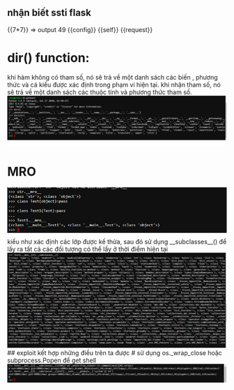 ## nhận biết ssti flask
{{7*7}} => output 49
{{config}}
{{self}}
{{request}}
# dir() function:
khi hàm không có tham số, nó sẽ trả về một danh sách các biến , phương thức và cá kiểu được xác định trong phạm vi hiện tại. khi nhận tham số, nó sẽ trả về một danh sách các thuộc tính và phương thức tham số.
<img src="./Pics/dir.png">
# MRO
<img src="./Pics/mro.png">
kiểu như xác định các lớp được kế thừa, sau đó sử dụng __subclasses__() để lấy ra tất cả các đối tượng có thể lấy ở thời điểm hiện tại
<img src="./Pics/subclass.png">
## exploit
kết hợp những điều trên ta được
# sử dụng os._wrap_close hoặc subprocess.Popen để get shell
<img src="./Pics/exploit.png">

